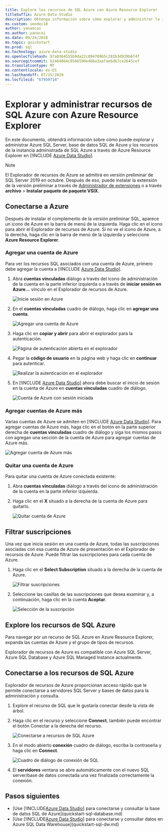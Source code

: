```yaml
---
title: Explore los recursos de SQL Azure con Azure Resource Explorer
titleSuffix: Azure Data Studio
description: Obtenga información sobre cómo explorar y administrar la instancia administrada de SQL Azure a través de Azure Resource Explorer, Azure SQL Database y Azure SQL Server.
ms.custom: seodec18
author: yanancai
ms.author: yanacai
ms.date: 09/24/2018
ms.topic: quickstart
ms.prod: sql
ms.technology: azure-data-studio
ms.openlocfilehash: 87a0364555b9da22c89470965c281b3d939b6f4f
ms.sourcegitcommit: b2464064c0566590e486a3aafae6d67ce2645cef
ms.translationtype: MT
ms.contentlocale: es-ES
ms.lasthandoff: 07/15/2019
ms.locfileid: "67959714"
---
```

# <a name="explore-and-manage-azure-sql-resources-with-azure-resource-explorer"></a>Explorar y administrar recursos de SQL Azure con Azure Resource Explorer

En este documento, obtendrá información sobre cómo puede explorar y administrar Azure SQL Server, base de datos SQL de Azure y los recursos de la instancia administrada de SQL Azure a través de Azure Resource Explorer en [!INCLUDE [Azure Data Studio](../includes/name-sos-short.md)].

>[!NOTE]
>El Explorador de recursos de Azure se admitirá en versión preliminar de SQL Server 2019 en octubre. Después de eso, puede instalar la extensión de la versión preliminar a través de [Administrador de extensiones](extensions.md) o a través **archivo** > **Instalar paquete de paquete VSIX**.


## <a name="connect-to-azure"></a>Conectarse a Azure

Después de instalar el complemento de la versión preliminar SQL, aparece un icono de Azure en la barra de menú de la izquierda. Haga clic en el icono para abrir el Explorador de recursos de Azure. Si no ve el icono de Azure, a la derecha, haga clic en la barra de menú de la izquierda y seleccione **Azure Resource Explorer**.

### <a name="add-an-azure-account"></a>Agregar una cuenta de Azure

Para ver los recursos SQL asociados con una cuenta de Azure, primero debe agregar la cuenta a [!INCLUDE [Azure Data Studio](../includes/name-sos-short.md)].

1. Abra **cuentas vinculadas** diálogo a través del icono de administración de la cuenta en la parte inferior izquierda o a través de **iniciar sesión en Azure...**  vínculo en el Explorador de recursos de Azure.

    ![Inicie sesión en Azure](media/azure-resource-explorer/sign-in-to-azure.png)

2. En el **cuentas vinculadas** cuadro de diálogo, haga clic en **agregar una cuenta**.

    ![Agregar una cuenta de Azure](media/azure-resource-explorer/add-an-azure-account.png)

3. Haga clic en **copiar y abrir** para abrir el explorador para la autenticación.

    ![Página de autenticación abierta en el explorador](media/azure-resource-explorer/open-authentication-in-browser.png)

4. Pegar la **código de usuario** en la página web y haga clic en **continuar** para autenticar.

    ![Realizar la autenticación en el explorador](media/azure-resource-explorer/authenticate-in-browser.png)

5. En [!INCLUDE [Azure Data Studio](../includes/name-sos-short.md)] ahora debe buscar el inicio de sesión en la cuenta de Azure en **cuentas vinculadas** cuadro de diálogo.

    ![Cuenta de Azure con sesión iniciada](media/azure-resource-explorer/signed-in-azure-account.png)

### <a name="add-more-azure-accounts"></a>Agregar cuentas de Azure más

Varias cuentas de Azure se admiten en [!INCLUDE [Azure Data Studio](../includes/name-sos-short.md)]. Para agregar cuentas de Azure más, haga clic en el botón en la parte superior derecha de **cuentas vinculadas** cuadro de diálogo y siga los mismos pasos con agregan una sección de la cuenta de Azure para agregar cuentas de Azure más.

![Agregar cuenta de Azure más](media/azure-resource-explorer/add-more-azure-account.png)

### <a name="remove-an-azure-account"></a>Quitar una cuenta de Azure

Para quitar una cuenta de Azure conectada existente:

1. Abra **cuentas vinculadas** diálogo a través del icono de administración de la cuenta en la parte inferior izquierda.
2. Haga clic en el **X** situado a la derecha de la cuenta de Azure para quitarlo.

    ![Quitar cuenta de Azure](media/azure-resource-explorer/remove-azure-account.png)

## <a name="filter-subscription"></a>Filtrar suscripciones

Una vez que inicia sesión en una cuenta de Azure, todas las suscripciones asociadas con esa cuenta de Azure de presentación en el Explorador de recursos de Azure. Puede filtrar las suscripciones para cada cuenta de Azure.

1. Haga clic en el **Select Subscription** situado a la derecha de la cuenta de Azure.

   ![Filtrar suscripciones](media/azure-resource-explorer/filter-subscription.png)

2. Seleccione las casillas de las suscripciones que desea examinar y, a continuación, haga clic en la cuenta **Aceptar**.

   ![Selección de la suscripción](media/azure-resource-explorer/select-subscription.png)

## <a name="explore-azure-sql-resources"></a>Explore los recursos de SQL Azure

Para navegar por un recurso de SQL Azure en Azure Resource Explorer, expanda las cuentas de Azure y el grupo de tipos de recursos.

Explorador de recursos de Azure es compatible con Azure SQL Server, Azure SQL Database y Azure SQL Managed Instance actualmente.

## <a name="connect-to-azure-sql-resources"></a>Conectarse a los recursos de SQL Azure

Explorador de recursos de Azure proporcionan acceso rápido que le permite conectarse a servidores SQL Server y bases de datos para la administración y consulta. 

1. Explore el recurso de SQL que le gustaría conectar desde la vista de árbol.
2. Haga clic en el recurso y seleccione **Connect**, también puede encontrar el botón Conectar a la derecha del recurso.

   ![Conectarse a recursos de SQL Azure](media/azure-resource-explorer/connect-to-azure-sql-resource.png)

3. En el modo abierto **conexión** cuadro de diálogo, escriba la contraseña y haga clic en **Connect**.

   ![Cuadro de diálogo de conexión de SQL](media/azure-resource-explorer/sql-connection-dialog.png)
4. El **servidores** ventana se abre automáticamente con el nuevo SQL server/base de datos conectada una vez finalizada correctamente la conexión.

## <a name="next-steps"></a>Pasos siguientes

- [Use [!INCLUDE[Azure Data Studio](../includes/name-sos-short.md)] para conectarse y consultar la base de datos SQL de Azure](quickstart-sql-database.md)
- [Use [!INCLUDE[Azure Data Studio](../includes/name-sos-short.md)] para conectarse y consultar datos en Azure SQL Data Warehouse](quickstart-sql-dw.md)